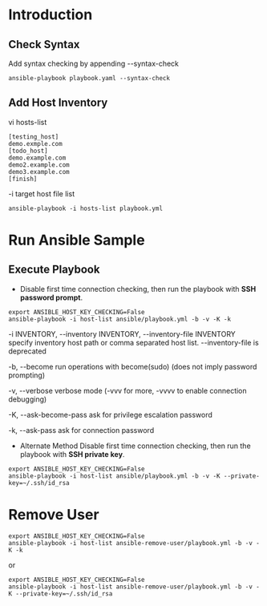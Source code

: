 ﻿# Introduction
## Check Syntax

Add syntax checking by appending --syntax-check

    ansible-playbook playbook.yaml --syntax-check

## Add Host Inventory
vi hosts-list

    [testing_host]
    demo.exmple.com
    [todo_host]
    demo.example.com
    demo2.example.com
    demo3.example.com
    [finish]

-i target host file list

    ansible-playbook -i hosts-list playbook.yml

# Run Ansible Sample
## Execute Playbook
- Disable first time connection checking, then run the playbook with **SSH password prompt**.

```
export ANSIBLE_HOST_KEY_CHECKING=False
ansible-playbook -i host-list ansible/playbook.yml -b -v -K -k
```

 -i INVENTORY, --inventory INVENTORY, --inventory-file INVENTORY specify inventory host path or comma separated host list. --inventory-file is deprecated

-b, --become           run operations with become(sudo) (does not imply password prompting)

-v, --verbose           verbose mode (-vvv for more, -vvvv to enable connection debugging)

-K, --ask-become-pass   ask for privilege escalation password

-k, --ask-pass          ask for connection password



- Alternate Method
Disable first time connection checking, then run the playbook with **SSH private key**.

```
export ANSIBLE_HOST_KEY_CHECKING=False
ansible-playbook -i host-list ansible/playbook.yml -b -v -K --private-key=~/.ssh/id_rsa
```

  

# Remove User
    export ANSIBLE_HOST_KEY_CHECKING=False
    ansible-playbook -i host-list ansible-remove-user/playbook.yml -b -v -K -k
or

```
export ANSIBLE_HOST_KEY_CHECKING=False
ansible-playbook -i host-list ansible-remove-user/playbook.yml -b -v -K --private-key=~/.ssh/id_rsa
```

